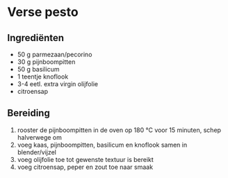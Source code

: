 # Verse pesto

## Ingrediënten

- 50 g parmezaan/pecorino
- 30 g pijnboompitten
- 50 g basilicum
- 1 teentje knoflook
- 3-4 eetl. extra virgin olijfolie
- citroensap

## Bereiding

 1. rooster de pijnboompitten in de oven op 180 °C voor 15 minuten, schep halverwege om
 2. voeg kaas, pijnboompitten, basilicum en knoflook samen in blender/vijzel
 3. voeg olijfolie toe tot gewenste textuur is bereikt
 4. voeg citroensap, peper en zout toe naar smaak
